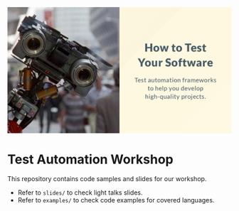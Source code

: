 ![cover](slides/img/cover.png)

# Test Automation Workshop

This repository contains code samples and slides for our workshop.

- Refer to `slides/` to check light talks slides.
- Refer to `examples/` to check code examples for covered languages.
